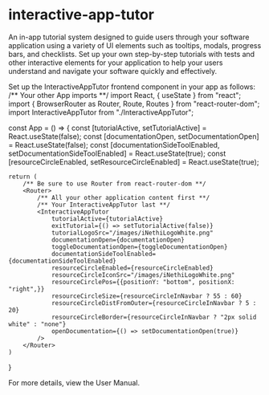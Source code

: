 # interactive-app-tutor

An in-app tutorial system designed to guide users through your software application using a variety of UI elements such as tooltips, modals, progress bars, and checklists. Set up your own step-by-step tutorials with tests and other interactive elements for your application to help your users understand and navigate your software quickly and effectively.

Set up the InteractiveAppTutor frontend component in your app as follows:
/** Your other App imports **/
import React, { useState } from "react";
import { BrowserRouter as Router, Route, Routes } from "react-router-dom";
import InteractiveAppTutor from "./InteractiveAppTutor";

const App = () => {
const [tutorialActive, setTutorialActive] = React.useState(false);
const [documentationOpen, setDocumentationOpen] = React.useState(false);
const [documentationSideToolEnabled, setDocumentationSideToolEnabled] = React.useState(true);
const [resourceCircleEnabled, setResourceCircleEnabled] = React.useState(true);

    return (
        /** Be sure to use Router from react-router-dom **/
        <Router>
            /** All your other application content first **/
            /** Your InteractiveAppTutor last **/
            <InteractiveAppTutor
                tutorialActive={tutorialActive}
                exitTutorial={() => setTutorialActive(false)}
                tutorialLogoSrc="/images/iNethiLogoWhite.png"
                documentationOpen={documentationOpen}
                toggleDocumentationOpen={toggleDocumentationOpen}
                documentationSideToolEnabled={documentationSideToolEnabled}
                resourceCircleEnabled={resourceCircleEnabled}
                resourceCircleIconSrc="/images/iNethiLogoWhite.png"
                resourceCirclePos={{positionY: "bottom", positionX: "right",}}
                resourceCircleSize={resourceCircleInNavbar ? 55 : 60}
                resourceCircleDistFromOuter={resourceCircleInNavbar ? 5 : 20}
                resourceCircleBorder={resourceCircleInNavbar ? "2px solid white" : "none"}
                openDocumentation={() => setDocumentationOpen(true)}
            />
        </Router>
    )

}

For more details, view the User Manual.
